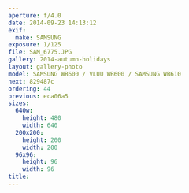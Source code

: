```yaml
---
aperture: f/4.0
date: 2014-09-23 14:13:12
exif:
  make: SAMSUNG
exposure: 1/125
file: SAM_6775.JPG
gallery: 2014-autumn-holidays
layout: gallery-photo
model: SAMSUNG WB600 / VLUU WB600 / SAMSUNG WB610
next: 829487c
ordering: 44
previous: eca06a5
sizes:
  640w:
    height: 480
    width: 640
  200x200:
    height: 200
    width: 200
  96x96:
    height: 96
    width: 96
title: 
---
```

